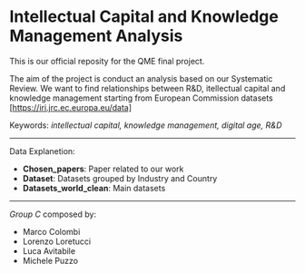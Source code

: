 # Intellectual Capital and Knowledge Management Analysis
This is our official reposity for the QME final project. 

The aim of the project is conduct an analysis based on our Systematic Review.
We want to find relationships between R&D, itellectual capital and knowledge management starting from European Commission datasets [https://iri.jrc.ec.europa.eu/data]   

Keywords: *intellectual capital, knowledge management, digital age, R&D*  

---
Data Explanetion:
- **Chosen_papers**: Paper related to our work
- **Dataset**: Datasets grouped by Industry and Country
- **Datasets_world_clean**: Main datasets 
---
*Group C* composed by: 
- Marco Colombi 
- Lorenzo Loretucci 
- Luca Avitabile 
- Michele Puzzo 

